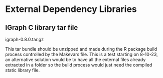 # External Dependency Libraries

## IGraph C library tar file
igraph-0.8.0.tar.gz

This tar bundle should be unzipped and made during the R package build process controlled by the Makevars file.
This is a test starting on 8-10-23, an alternative solution would be to have all the external files
already extracted in a folder so the build process would just need the compiled static library file. 